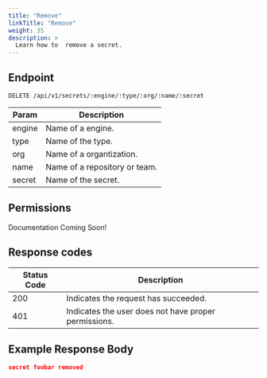 ```yaml
---
title: "Remove"
linkTitle: "Remove"
weight: 35
description: >
  Learn how to  remove a secret.
---
```


## Endpoint

```
DELETE /api/v1/secrets/:engine/:type/:org/:name/:secret
```

| Param | Description |
|---|---|
| engine | Name of a engine. |
| type | Name of the type. |
| org | Name of a organtization. |
| name | Name of a repository or team. |
| secret | Name of the secret. |

## Permissions

Documentation Coming Soon!

## Response codes

| Status Code | Description |
|---|---|
| 200 | Indicates the request has succeeded. |
| 401 | Indicates the user does not have proper permissions. |

## Example Response Body

```json
secret foobar removed
```
